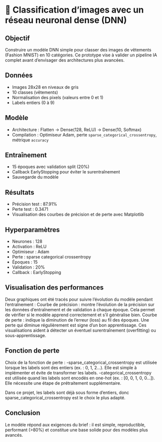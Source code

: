 # 🧠 Classification d’images avec un réseau neuronal dense (DNN)

##  Objectif
Construire un modèle DNN simple pour classer des images de vêtements (Fashion MNIST) en 10 catégories. Ce prototype vise à valider un pipeline IA complet avant d’envisager des architectures plus avancées.
##  Données
- Images 28x28 en niveaux de gris
- 10 classes (vêtements)
- Normalisation des pixels (valeurs entre 0 et 1)
- Labels entiers (0 à 9)
##  Modèle
- Architecture : Flatten → Dense(128, ReLU) → Dense(10, Softmax)
- Compilation : Optimiseur Adam, perte `sparse_categorical_crossentropy`, métrique `accuracy`
##  Entraînement
- 15 époques avec validation split (20%)
- Callback EarlyStopping pour éviter le surentraînement
- Sauvegarde du modèle
##  Résultats
- Précision test : 87.91%
- Perte test : 0.3471
- Visualisation des courbes de précision et de perte avec Matplotlib
##  Hyperparamètres
- Neurones : 128
- Activation : ReLU
- Optimiseur : Adam
- Perte : sparse categorical crossentropy
- Époques : 15
- Validation : 20%
- Callback : EarlyStopping
## Visualisation des performances
Deux graphiques ont été tracés pour suivre l’évolution du modèle pendant l’entraînement :
    Courbe de précision : montre l’évolution de la précision sur les données d’entraînement et de validation à chaque époque. Cela permet de vérifier si le modèle apprend correctement et s’il généralise bien.
    Courbe de perte : indique la diminution de l’erreur (loss) au fil des époques. Une perte qui diminue régulièrement est signe d’un bon apprentissage.
Ces visualisations aident à détecter un éventuel surentraînement (overfitting) ou sous-apprentissage.
##  Fonction de perte
 Choix de la fonction de perte :
  -sparse_categorical_crossentropy est utilisée lorsque les labels sont des entiers (ex. : 0, 1, 2…). Elle est simple à implémenter et évite de transformer les labels.
  -categorical_crossentropy est utilisée quand les labels sont encodés en one-hot (ex. : [0, 0, 1, 0, 0…]). Elle nécessite une étape de prétraitement supplémentaire.

Dans ce projet, les labels sont déjà sous forme d’entiers, donc sparse_categorical_crossentropy est le choix le plus adapté.
##  Conclusion
Le modèle répond aux exigences du brief : il est simple, reproductible, performant (>80%) et constitue une base solide pour des modèles plus avancés.
